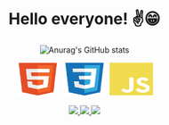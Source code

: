 <div align="center">

 # Hello everyone! ✌😁

 ![Anurag's GitHub stats](https://github-readme-stats.vercel.app/api?username=bnohandz&show_icons=true&theme=cobalt)
 
 <div>
  <img align="center" alt="bno-HTML" height="60" width="80" src="https://raw.githubusercontent.com/devicons/devicon/master/icons/html5/html5-original.svg">
  <img align="center" alt="bno-CSS" height="60" width="80" src="https://raw.githubusercontent.com/devicons/devicon/master/icons/css3/css3-original.svg">
  <img align="center" alt="bno-Js" height="60" width="80" src="https://raw.githubusercontent.com/devicons/devicon/master/icons/javascript/javascript-plain.svg">
 </div>

 <br>

 <div>
  <a href="https://www.linkedin.com/in/brunofrnnds/" target="_blank">
   <img src="https://img.shields.io/badge/-LinkedIn-%230077B5?style=for-the-badge&logo=linkedin&logoColor=white"
  </a>
  <a href="mailto:bnohunt@gmail.com" target="_blank">
   <img src="https://img.shields.io/badge/-Gmail-%23333?style=for-the-badge&logo=gmail&logoColor=white">
  </a>
  <a href="https://instagram.com/bno_hunt" target="_blank">
   <img src="https://img.shields.io/badge/-Instagram-%23E4405F?style=for-the-badge&logo=instagram&logoColor=white">
  </a>
 </div>
</div>
